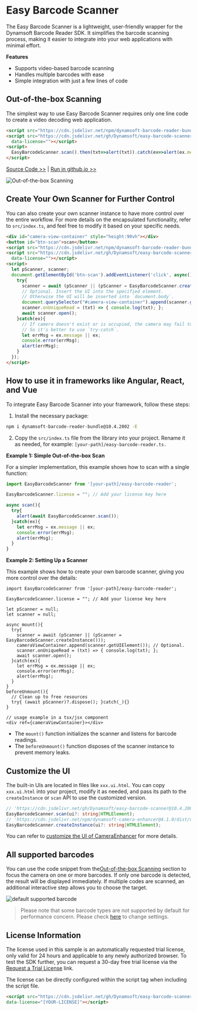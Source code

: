 # Easy Barcode Scanner

The Easy Barcode Scanner is a lightweight, user-friendly wrapper for the Dynamsoft Barcode Reader SDK. It simplifies the barcode scanning process, making it easier to integrate into your web applications with minimal effort.

**Features**
* Supports video-based barcode scanning
* Handles multiple barcodes with ease
* Simple integration with just a few lines of code

## Out-of-the-box Scanning

The simplest way to use Easy Barcode Scanner requires only one line code to create a video decoding web application.

```html
<script src="https://cdn.jsdelivr.net/npm/dynamsoft-barcode-reader-bundle@10.4.2002/dist/dbr.bundle.js"></script>
<script src="https://cdn.jsdelivr.net/gh/Dynamsoft/easy-barcode-scanner@10.4.2003/dist/easy-barcode-scanner.js"
  data-license=""></script>
<script>
  EasyBarcodeScanner.scan().then(txt=>alert(txt)).catch(ex=>alert(ex.message || ex));
</script>
```
[Source Code >>](https://github.com/Dynamsoft/easy-barcode-scanner/blob/main/index.html) | [Run in github.io >>](https://Dynamsoft.github.io/easy-barcode-scanner/index.html)

![Out-of-the-box Scanning](./out-of-the-box-scan.png)

## Create Your Own Scanner for Further Control

You can also create your own scanner instance to have more control over the entire workflow. For more details on the encapsulated functionality, refer to `src/index.ts`, and feel free to modify it based on your specific needs.

```html
<div id="camera-view-container" style="height:90vh"></div>
<button id="btn-scan">scan</button>
<script src="https://cdn.jsdelivr.net/npm/dynamsoft-barcode-reader-bundle@10.4.2002/dist/dbr.bundle.js"></script>
<script src="https://cdn.jsdelivr.net/gh/Dynamsoft/easy-barcode-scanner@10.4.2003/dist/easy-barcode-scanner.js"
  data-license=""></script>
<script>
  let pScanner, scanner;
  document.getElementById('btn-scan').addEventListener('click', async()=>{
    try{
      scanner = await (pScanner || (pScanner = EasyBarcodeScanner.createInstance()));
      // Optional. Insert the UI into the specified element.
      // Otherwise the UI will be inserted into `document.body`.
      document.querySelector("#camera-view-container").append(scanner.getUIElement());
      scanner.onUniqueRead = (txt) => { console.log(txt); };
      await scanner.open();
    }catch(ex){
      // If camera doesn't exist or is occupied, the camera may fail to open.
      // So it's better to use `try-catch`.
      let errMsg = ex.message || ex;
      console.error(errMsg);
      alert(errMsg);
    }
  });
</script>
```

## How to use it in frameworks like Angular, React, and Vue

To integrate Easy Barcode Scanner into your framework, follow these steps:

1. Install the necessary package:

```sh
npm i dynamsoft-barcode-reader-bundle@10.4.2002 -E
```

2. Copy the `src/index.ts` file from the library into your project. Rename it as needed, for example: `[your-path]/easy-barcode-reader.ts.`

**Example 1: Simple Out-of-the-box Scan**

For a simpler implementation, this example shows how to scan with a single function:

```ts
import EasyBarcodeScanner from '[your-path]/easy-barcode-reader';

EasyBarcodeScanner.license = ""; // Add your license key here

async scan(){
  try{
    alert(await EasyBarcodeScanner.scan());
  }catch(ex){
    let errMsg = ex.message || ex;
    console.error(errMsg);
    alert(errMsg);
  }
}
```

**Example 2: Setting Up a Scanner**

This example shows how to create your own barcode scanner, giving you more control over the details:

```tsx
import EasyBarcodeScanner from '[your-path]/easy-barcode-reader';

EasyBarcodeScanner.license = ""; // Add your license key here

let pScanner = null;
let scanner = null;

async mount(){
  try{
    scanner = await (pScanner || (pScanner = EasyBarcodeScanner.createInstance()));
    cameraViewContainer.append(scanner.getUIElement()); // Optional.
    scanner.onUniqueRead = (txt) => { console.log(txt); };
    await scanner.open();
  }catch(ex){
    let errMsg = ex.message || ex;
    console.error(errMsg);
    alert(errMsg);
  }
}
beforeUnmount(){
  // Clean up to free resources
  try{ (await pScanner)?.dispose(); }catch(_){}
}

// usage example in a tsx/jsx component
<div ref={cameraViewContainer}></div>
```

* The `mount()` function initializes the scanner and listens for barcode readings.
* The `beforeUnmount()` function disposes of the scanner instance to prevent memory leaks.

## Customize the UI

The built-in UIs are located in files like `xxx.ui.html`. You can copy `xxx.ui.html` into your project, modify it as needed, and pass its path to the `createInstance` or `scan` API to use the customized version.

```typescript
// 'https://cdn.jsdelivr.net/gh/Dynamsoft/easy-barcode-scanner@10.4.2003/easy-barcode-scanner.ui.html' by default
EasyBarcodeScanner.scan(ui?: string|HTMLElement);
// 'https://cdn.jsdelivr.net/npm/dynamsoft-camera-enhancer@4.1.0/dist/dce.mobile-native.ui.html' by default
EasyBarcodeScanner.createInstance(ui?: string|HTMLElement);
```

You can refer to [customize the UI of CameraEnhancer](https://www.dynamsoft.com/camera-enhancer/docs/web/programming/javascript/user-guide/index.html#customize-the-ui) for more details.

## All supported barcodes

You can use the code snippet from the[Out-of-the-box Scanning](#out-of-the-box-scanning) section to focus the camera on one or more barcodes. If only one barcode is detected, the result will be displayed immediately. If multiple codes are scanned, an additional interactive step allows you to choose the target.

![default supported barcode](./default-supported-barcode.png)

> Please note that some barcode types are not supported by default for performance concern. Please check [here](https://www.dynamsoft.com/barcode-reader/docs/web/programming/javascript/user-guide/index.html#customize-the-process) to change settings.

## License Information

The license used in this sample is an automatically requested trial license, only valid for 24 hours and applicable to any newly authorized browser. To test the SDK further, you can request a 30-day free trial license via the <a href="https://www.dynamsoft.com/customer/license/trialLicense?ver=10.2.10&utm_source=sampleReadme&product=dbr&package=js" target="_blank">Request a Trial License</a> link.

The license can be directly configured within the script tag when including the script file.

```html
<script src="https://cdn.jsdelivr.net/gh/Dynamsoft/easy-barcode-scanner@10.4.2003/dist/easy-barcode-scanner.js"
data-license="[YOUR-LICENSE]"></script>
```
